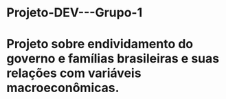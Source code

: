# Projeto-DEV---Grupo-1
# Projeto sobre endividamento do governo e famílias brasileiras e suas relações com variáveis macroeconômicas.
